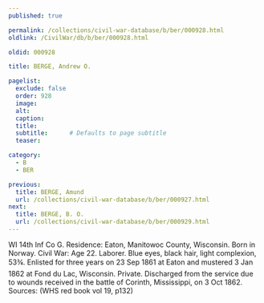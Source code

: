 ```yaml
---
published: true

permalink: /collections/civil-war-database/b/ber/000928.html
oldlink: /CivilWar/db/b/ber/000928.html

oldid: 000928

title: BERGE, Andrew O.

pagelist:
  exclude: false
  order: 928
  image: 
  alt:
  caption:
  title:
  subtitle:      # Defaults to page subtitle
  teaser:

category: 
  - B 
  - BER

previous:
  title: BERGE, Amund
  url: /collections/civil-war-database/b/ber/000927.html  
next:
  title: BERGE, B. O.
  url: /collections/civil-war-database/b/ber/000929.html   
---
```

WI 14th Inf Co G. Residence: Eaton, Manitowoc County, Wisconsin. Born in Norway. Civil War: Age 22. Laborer. Blue eyes, black hair, light complexion, 5&#146;3&frac34;&#148;. Enlisted for three years on 23 Sep 1861 at Eaton and mustered 3 Jan 1862 at Fond du Lac, Wisconsin. Private. Discharged from the service due to wounds received in the battle of Corinth, Mississippi, on 3 Oct 1862. Sources: (WHS red book vol 19, p132)